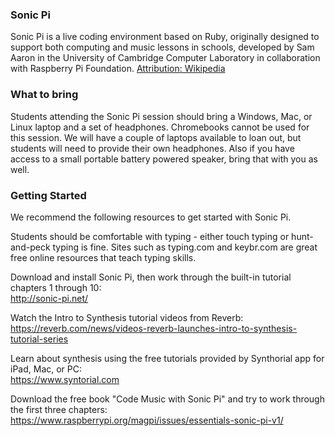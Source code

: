 ### Sonic Pi

Sonic Pi is a live coding environment based on Ruby, originally designed to support both computing and music lessons in schools, developed by Sam Aaron in the University of Cambridge Computer Laboratory in collaboration with Raspberry Pi Foundation. 
[Attribution: Wikipedia](https://en.wikipedia.org/wiki/Sonic_Pi)


### What to bring
Students attending the Sonic Pi session should bring a Windows, Mac, or Linux laptop and a set of headphones. Chromebooks cannot be used for this session. We will have a couple of laptops available to loan out, but students will need to provide their own headphones. Also if you have access to a small portable battery powered speaker, bring that with you as well.


### Getting Started  
We recommend the following resources to get started with Sonic Pi.

Students should be comfortable with typing - either touch typing or hunt-and-peck typing is fine. 
Sites such as typing.com and keybr.com are great free online resources that teach typing skills.

Download and install Sonic Pi, then work through the built-in tutorial chapters 1 through 10:  
<http://sonic-pi.net/>

Watch the Intro to Synthesis tutorial videos from Reverb:  
<https://reverb.com/news/videos-reverb-launches-intro-to-synthesis-tutorial-series>

Learn about synthesis using the free tutorials provided by Synthorial app for iPad, Mac, or PC:  
<https://www.syntorial.com>

Download the free book "Code Music with Sonic Pi" and try to work through the first three chapters:  
<https://www.raspberrypi.org/magpi/issues/essentials-sonic-pi-v1/>
